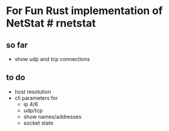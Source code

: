 # For Fun Rust implementation of NetStat # rnetstat

## so far
- show udp and tcp connections


## to do
- host resolution
- cli parameters for
  - ip 4/6
  - udp/tcp
  - show names/addresses
  - socket state